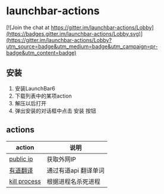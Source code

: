 # launchbar-actions

[![Join the chat at https://gitter.im/launchbar-actions/Lobby](https://badges.gitter.im/launchbar-actions/Lobby.svg)](https://gitter.im/launchbar-actions/Lobby?utm_source=badge&utm_medium=badge&utm_campaign=pr-badge&utm_content=badge)

## 安装

1. 安装LaunchBar6
2. 下载列表中的某项action
3. 解压以后打开
4. 弹出安装的对话框中点击 安装 按钮

## actions
|action|说明|
|------|------|
| [public ip][pip] | 获取外网IP |
| [有道翻译][ydfy] | 通过有道api 翻译单词 |
| [kill process][kp] | 根据进程名杀死进程 |


[pip]:http://7ktoc5.com1.z0.glb.clouddn.com/PublicIP.lbaction.zip
[ydfy]:http://7ktoc5.com1.z0.glb.clouddn.com/YoudaoTranslation.lbaction.zip
[kp]:http://7ktoc5.com1.z0.glb.clouddn.com/KillProcess.lbaction.zip

